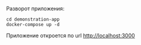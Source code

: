 Разворот приложения:

`cd demonstration-app`  
`docker-compose up -d`

Приложение откроется по url [http://localhost:3000](http://localhost:3000)
